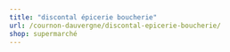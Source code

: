 ```yaml
---
title: "discontal épicerie boucherie"
url: /cournon-dauvergne/discontal-epicerie-boucherie/
shop: supermarché
---
```

